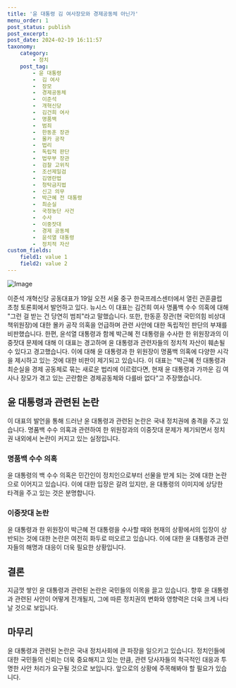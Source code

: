 ```yaml
---
title: '윤 대통령 김 여사장모와 경제공동체 아닌가'
menu_order: 1
post_status: publish
post_excerpt: 
post_date: 2024-02-19 16:11:57
taxonomy:
    category:
        - 정치
    post_tag:
        - 윤 대통령
        -  김 여사
        -  장모
        -  경제공동체
        -  이준석
        -  개혁신당
        -  김건희 여사
        -  명품백
        -  범죄
        -  한동훈 장관
        -  몰카 공작
        -  법리
        -  독립적 판단
        -  법무부 장관
        -  검찰 고위직
        -  조선제일검
        -  김영란법
        -  청탁금지법
        -  신고 의무
        -  박근혜 전 대통령
        -  최순실
        -  국정농단 사건
        -  수사
        -  이중잣대
        -  경제 공동체
        -  윤석열 대통령
        -  정치적 자산
custom_fields:
    field1: value 1
    field2: value 2
---
```


![Image](https://imgnews.pstatic.net/image/469/2024/02/19/0000786132_001_20240219112801593.jpg?type=w647)

이준석 개혁신당 공동대표가 19일 오전 서울 중구 한국프레스센터에서 열린 관훈클럽 초청 토론회에서 발언하고 있다. 뉴시스
이 대표는 김건희 여사 명품백 수수 의혹에 대해 "그런 걸 받는 건 당연히 범죄"라고 말했습니다. 또한, 한동훈 장관(현 국민의힘 비상대책위원장)에 대한 몰카 공작 의혹을 언급하며 관련 사안에 대한 독립적인 판단의 부재를 비판했습니다.
한편, 윤석열 대통령과 함께 박근혜 전 대통령을 수사한 한 위원장과의 이중잣대 문제에 대해 이 대표는 경고하며 윤 대통령과 관련자들의 정치적 자산이 훼손될 수 있다고 경고했습니다. 이에 대해 윤 대통령과 한 위원장이 명품백 의혹에 다양한 시각을 제시하고 있는 것에 대한 비판이 제기되고 있습니다.
이 대표는 "박근혜 전 대통령과 최순실을 경제 공동체로 묶는 새로운 법리에 이르렀다면, 현재 윤 대통령과 가까운 김 여사나 장모가 겪고 있는 곤란함은 경제공동체와 다를바 없다"고 주장했습니다.
## 윤 대통령과 관련된 논란
이 대표의 발언을 통해 드러난 윤 대통령과 관련된 논란은 국내 정치권에 충격을 주고 있습니다. 명품백 수수 의혹과 관련하여 한 위원장과의 이중잣대 문제가 제기되면서 정치권 내외에서 논란이 커지고 있는 실정입니다.
### 명품백 수수 의혹
윤 대통령의 백 수수 의혹은 민간인이 정치인으로부터 선물을 받게 되는 것에 대한 논란으로 이어지고 있습니다. 이에 대한 입장은 갈려 있지만, 윤 대통령의 이미지에 상당한 타격을 주고 있는 것은 분명합니다.
### 이중잣대 논란
윤 대통령과 한 위원장이 박근혜 전 대통령을 수사할 때와 현재의 상황에서의 입장이 상반되는 것에 대한 논란은 여전히 화두로 떠오르고 있습니다. 이에 대한 윤 대통령과 관련자들의 해명과 대응이 더욱 필요한 상황입니다.
## 결론
지금껏 쌓인 윤 대통령과 관련된 논란은 국민들의 이목을 끌고 있습니다. 향후 윤 대통령과 관련된 사안이 어떻게 전개될지, 그에 따른 정치권의 변화와 영향력은 더욱 크게 나타날 것으로 보입니다.
## 마무리
윤 대통령과 관련된 논란은 국내 정치사회에 큰 파장을 일으키고 있습니다. 정치인들에 대한 국민들의 신뢰는 더욱 중요해지고 있는 만큼, 관련 당사자들의 적극적인 대응과 투명한 사안 처리가 요구될 것으로 보입니다. 앞으로의 상황에 주목해봐야 할 필요가 있습니다.
